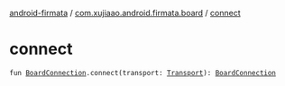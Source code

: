 [android-firmata](../index.md) / [com.xujiaao.android.firmata.board](index.md) / [connect](./connect.md)

# connect

`fun `[`BoardConnection`](-board-connection/index.md)`.connect(transport: `[`Transport`](../com.xujiaao.android.firmata.transport/-transport/index.md)`): `[`BoardConnection`](-board-connection/index.md)